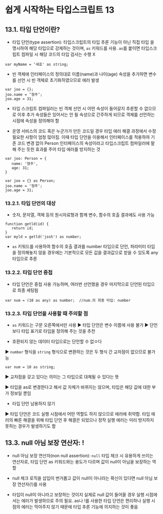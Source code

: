 # 쉽게 시작하는 타입스크립트 13

## 13.1. 타입 단언이란?

* 타입 단언(type assertion): 타입스크립트의 타입 추론 기능이 아닌 직접 타입 을 명시하여 해당 타입으로 강제하는 것이며, `as` 키워드를 사용. `as`를 붙이면 타입스크립트 컴파일 시 해당 코드의 타입 검사는 수행 X

```
var myName = ‘세호' as string;
```

* 빈 객체에 인터페이스의 정의대로 이름(name)과 나이(age) 속성을 추가하면 변수를 선언 시 빈 객체로 초기화하였으므로 에러 발생

```
var joo = {};
joo.name = ‘형주’; 
joo.age = 31;
```

* 타입 스크립트 컴파일러는 빈 객체 선언 시 어떤 속성이 들어갈지 추론할 수 없으므로 이후 추가 속성들은 있어서는 안 될 속성으로 간주하게 되므로 객체를 선언하는 시점에 속성을 정의해야 함

* 운영 서비스의 코드 혹은 누군가가 만든 코드일 경우 타입 에러 해결 과정에서 수정 필요한 사항이 엄청 많아짐. 이때 타입 단언을 이용해서 인터페이스를 적용하여 기존 코드 변경 없이 Person 인터페이스의 속성이라고 타입스크립트 컴파일러에 말해 주는 듯한 효과를 주어 타입 에러를 방지하는 것

```
var joo: Person = { 
   name: '형주', 
   age: 31;
}

var joo = {} as Person; 
joo.name = '형주'; 
joo.age = 31;
```

### 13.2.1. 타입 단언의 대상

* 숫자, 문자열, 객체 등의 원시자료형과 함께 변수, 함수의 호출 결과에도 사용 가능

```
function getld(id) {
   return id;
}
var myld = getld('josh') as number;
```

* `as` 키워드를 사용하여 함수의 호출 결과를 number 타입으로 단언, 파라미터 타입을 정의해놓지 않을 경우에는 기본적으로 모든 값을 결과값으로 받을 수 있도록 any 타입으로 추론

### 13.2.2. 타입 단언 중첩

* 타입 단언은 중첩 사용 가능하며, 여러번 선언했을 경우 마지막으로 단언된 타입으로 최종 세팅됨

```
var num = (10 as any) as number;  //num.의 최종 타입: number
```

### 13.2.3. 타입 단언을 사용할 때 주의할 점

* `as` 키워드는 구문 오른쪽에서만 사용
▶ 타입 단언은 변수 이름에 사용 불가
▶ 단언보다 타입 표기로 타입을 정의해 주는 것을 추천


* 호환되지 않는 데이터 타입으로는 단언할 수 없ㅇ다

▶ `number` 형식을 `string` 형식으로 변환하는 것은 두 형식 간 교차점이 없으므로 불가능

```
var num = 10 as string;
```

▶ 교차점을 갖고 있다는 의미는 그 타입으로 대체될 수 있다는 뜻

▶ 타입을 as로 변경한다고 해서 값 자체가 바뀌지는 않으며, 타입은 해당 값에 대한 부가 정보일 뿐임

* 타입 단언 남용하지 않기

▶ 타입 단언은 코드 실행 시점에서 어떤 역할도 하지 않으므로 에러에 취약함. 타입 에러의 빠른 해결을 위해 타입 단언 후 해결은 되었으나 정작 실행 에러는 미리 방지하지 못하는 경우가 발생하기도 함

## 13.3. null 아님 보장 연산자: !

* null 아님 보장 연산자(non null assertion): `null` 타입 체크 시 유용하게 쓰이는 연산자로, 타입 단언 as 키워드와는 용도가 다르며 값이 null이 아님을 보장하는 역할 

* null 체크 로직을 삽입이 번거롭고 값이 null이 아니라는 확신이 있다면 null 아님 보장 연산자(!)를 사용

* 타입이 null이 아니라고 보장하는 것이지 실제로 null 값이 들어올 경우 실행 시점에서는 에러가 발생하므로 주의 필요. as나 !를 사용한 타입 단언은 편리하나 실행 시점의 에러는 막아주지 않기 때문에 타입 추론 기능에 의지하는 것이 좋음